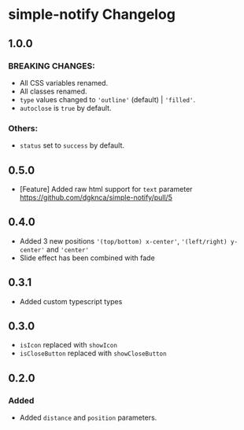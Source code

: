 # simple-notify Changelog

## 1.0.0

### BREAKING CHANGES:

- All CSS variables renamed.
- All classes renamed.
- `type` values changed to `'outline'` (default) | `'filled'`.
- `autoclose` is `true` by default.

### Others:
- `status` set to `success` by default.

## 0.5.0

- [Feature] Added raw html support for `text` parameter https://github.com/dgknca/simple-notify/pull/5

## 0.4.0

- Added 3 new positions `'(top/bottom) x-center'`, `'(left/right) y-center'` and `'center'`
- Slide effect has been combined with fade

## 0.3.1

- Added custom typescript types

## 0.3.0

- `isIcon` replaced with `showIcon`
- `isCloseButton` replaced with `showCloseButton`

## 0.2.0

### Added

- Added `distance` and `position` parameters.
